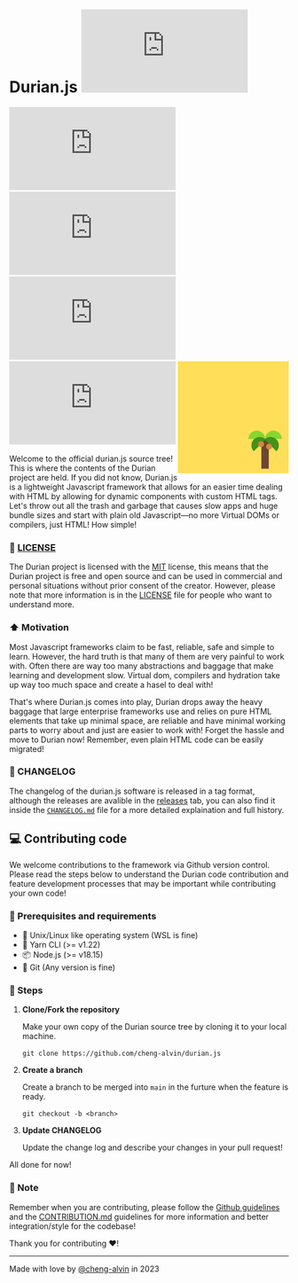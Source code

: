 # Durian.js ![](https://img.shields.io/github/v/tag/cheng-alvin/durian.js)
![](https://img.shields.io/github/languages/code-size/cheng-alvin/durian.js) ![](https://img.shields.io/github/license/cheng-alvin/durian.js) ![](https://img.shields.io/github/issues/cheng-alvin/durian.js) ![](https://img.shields.io/github/issues-pr/cheng-alvin/durian.js)
<img src="https://github.com/cheng-alvin/durian.js/blob/e2cb327e0e5d7067afc4230326dfcfc163296767/%E5%B1%8F%E5%B9%95%E6%88%AA%E5%9B%BE%202023-09-01%20150235.png" alt="dotenv" align="right" width="200" />


Welcome to the official durian.js source tree! This is where the contents of the Durian project are held. If you did not know, Durian.js is a lightweight Javascript framework that allows for an easier time dealing with HTML by allowing for dynamic components with custom HTML tags. Let's throw out all the trash and garbage that causes slow apps and huge bundle sizes and start with plain old Javascript—no more Virtual DOMs or compilers, just HTML! How simple!

### 📜 [LICENSE](https://github.com/cheng-alvin/durian.js/blob/main/LICENSE)

The Durian project is licensed with the [MIT](https://en.wikipedia.org/wiki/MIT_License) license, this means that the Durian project is free and open source and can be used in commercial and personal situations without prior consent of the creator. However, please note that more information is in the [LICENSE](https://github.com/cheng-alvin/durian.js/blob/main/LICENSE) file for people who want to understand more.

### ⬆️ Motivation

Most Javascript frameworks claim to be fast, reliable, safe and simple to learn. However, the hard truth is that many of them are very painful to work with. Often there are way too many abstractions and baggage that make learning and development slow. Virtual dom, compilers and hydration take up way too much space and create a hasel to deal with!

That's where Durian.js comes into play, Durian drops away the heavy baggage that large enterprise frameworks use and relies on pure HTML elements that take up minimal space, are reliable and have minimal working parts to worry about and just are easier to work with! Forget the hassle and move to Durian now! Remember, even plain HTML code can be easily migrated!

### 🔁 CHANGELOG 

The changelog of the durian.js software is released in a tag format, although the releases are avalible in the [releases](https://github.com/cheng-alvin/durian.js/releases) tab, you can also find it inside the [`CHANGELOG.md`](https://github.com/cheng-alvin/durian.js/blob/main/CHANGELOG.md) file for a more detailed explaination and full history.

## 💻 Contributing code
We welcome contributions to the framework via Github version control. Please read the steps below to understand the Durian code contribution and feature development processes that may be important while contributing your own code!

### 🧰 Prerequisites and requirements
- 🐧 Unix/Linux like operating system (WSL is fine)
- 🧶 Yarn CLI (>= v1.22)
- 📦 Node.js (>= v18.15)
- 🔁 Git (Any version is fine)

### 📝 Steps
1. **Clone/Fork the repository**
   
     Make your own copy of the Durian source tree by cloning it to your local machine.
     ```
     git clone https://github.com/cheng-alvin/durian.js
     ```
1. **Create a branch**
   
     Create a branch to be merged into `main` in the furture when the feature is ready.
     ```
     git checkout -b <branch>
     ```   

1. **Update CHANGELOG**
   
     Update the change log and describe your changes in your pull request!
   
All done for now!

### 🚨 Note
Remember when you are contributing, please follow the [Github guidelines](https://docs.github.com/en/site-policy/github-terms/github-community-guidelines) and the [CONTRIBUTION.md](https://github.com/cheng-alvin/durian.js/blob/6619a4e604c754f221c3abf580578c5ad2f23147/CONTRIBUTING.md) guidelines for more information and better integration/style for the codebase!

Thank you for contributing ❤️!

---
Made with love by [@cheng-alvin](https://github.com/cheng-alvin) in 2023
